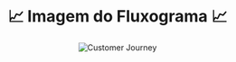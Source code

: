 <div align="center">

  <h1> 📈 Imagem do Fluxograma 📈</h1>
  
![Customer Journey](https://github.com/Cam1ss/Projeto_POO/assets/125037138/c45b9f5f-732b-4bf7-84d7-64f78016d416)
</div>

